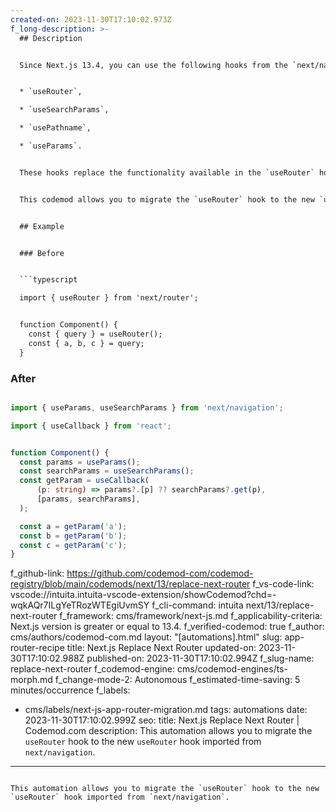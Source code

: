 ```yaml
---
created-on: 2023-11-30T17:10:02.973Z
f_long-description: >-
  ## Description


  Since Next.js 13.4, you can use the following hooks from the `next/navigation` module:


  * `useRouter`,

  * `useSearchParams`,

  * `usePathname`,

  * `useParams`.


  These hooks replace the functionality available in the `useRouter` hook in the `next/hook` module, however, the behavior is distinct.


  This codemod allows you to migrate the `useRouter` hook to the new `useRouter` hook imported from `next/navigation`. This includes all usages of the `useRouter` hook which may be replaced with `useSearchParams` and `usePathname`.


  ## Example


  ### Before


  ```typescript

  import { useRouter } from 'next/router';


  function Component() {
  	const { query } = useRouter();
  	const { a, b, c } = query;
  }

  ```


  ### After


  ```typescript

  import { useParams, useSearchParams } from 'next/navigation';

  import { useCallback } from 'react';


  function Component() {
  	const params = useParams();
  	const searchParams = useSearchParams();
  	const getParam = useCallback(
  		(p: string) => params?.[p] ?? searchParams?.get(p),
  		[params, searchParams],
  	);

  	const a = getParam('a');
  	const b = getParam('b');
  	const c = getParam('c');
  }

  ```
f_github-link: https://github.com/codemod-com/codemod-registry/blob/main/codemods/next/13/replace-next-router
f_vs-code-link: vscode://intuita.intuita-vscode-extension/showCodemod?chd=-wqkAQr7ILgYeTRozWTEgiUvmSY
f_cli-command: intuita next/13/replace-next-router
f_framework: cms/framework/next-js.md
f_applicability-criteria: Next.js version is greater or equal to 13.4.
f_verified-codemod: true
f_author: cms/authors/codemod-com.md
layout: "[automations].html"
slug: app-router-recipe
title: Next.js Replace Next Router
updated-on: 2023-11-30T17:10:02.988Z
published-on: 2023-11-30T17:10:02.994Z
f_slug-name: replace-next-router
f_codemod-engine: cms/codemod-engines/ts-morph.md
f_change-mode-2: Autonomous
f_estimated-time-saving: 5 minutes/occurrence
f_labels:
  - cms/labels/next-js-app-router-migration.md
tags: automations
date: 2023-11-30T17:10:02.999Z
seo:
  title: Next.js Replace Next Router | Codemod.com
  description: This automation allows you to migrate the `useRouter` hook to the new
    `useRouter` hook imported from `next/navigation`.
---
```

This automation allows you to migrate the `useRouter` hook to the new `useRouter` hook imported from `next/navigation`.